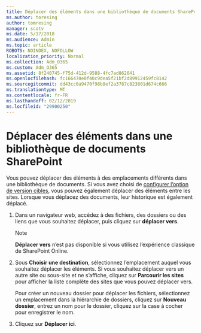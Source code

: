 ```yaml
---
title: Déplacer des éléments dans une bibliothèque de documents SharePoint
ms.author: toresing
author: tomresing
manager: scotv
ms.date: 5/17/2018
ms.audience: Admin
ms.topic: article
ROBOTS: NOINDEX, NOFOLLOW
localization_priority: Normal
ms.collection: Adm_O365
ms.custom: Adm_O365
ms.assetid: 8f240745-f75d-412d-9588-4fc7ad862041
ms.openlocfilehash: fc166470e0f40c9dea5f21bf2d89912459fc8142
ms.sourcegitcommit: dd43cc0a9470f98b8ef2a3787c823801d674c666
ms.translationtype: MT
ms.contentlocale: fr-FR
ms.lasthandoff: 02/12/2019
ms.locfileid: "29900250"
---
```

# <a name="move-items-in-a-sharepoint-document-library"></a>Déplacer des éléments dans une bibliothèque de documents SharePoint

Vous pouvez déplacer des éléments à des emplacements différents dans une bibliothèque de documents. Si vous avez choisi de [configurer l’option de version cibles](https://go.microsoft.com/fwlink/?linkid=622980), vous pouvez également déplacer des éléments entre les sites. Lorsque vous déplacez des documents, leur historique est également déplacé.
  
1. Dans un navigateur web, accédez à des fichiers, des dossiers ou des liens que vous souhaitez déplacer, puis cliquez sur **déplacer vers**.
    
    > [!NOTE]
    > **Déplacer vers** n’est pas disponible si vous utilisez l’expérience classique de SharePoint Online. 
  
2. Sous **Choisir une destination**, sélectionnez l’emplacement auquel vous souhaitez déplacer les éléments. Si vous souhaitez déplacer vers un autre site ou sous-site et ne s’affiche, cliquez sur **Parcourir les sites** pour afficher la liste complète des sites que vous pouvez déplacer vers. 
    
    Pour créer un nouveau dossier pour déplacer les fichiers, sélectionnez un emplacement dans la hiérarchie de dossiers, cliquez sur **Nouveau dossier**, entrez un nom pour le dossier, cliquez sur la case à cocher pour enregistrer le nom.
    
3. Cliquez sur **Déplacer ici**.
    


